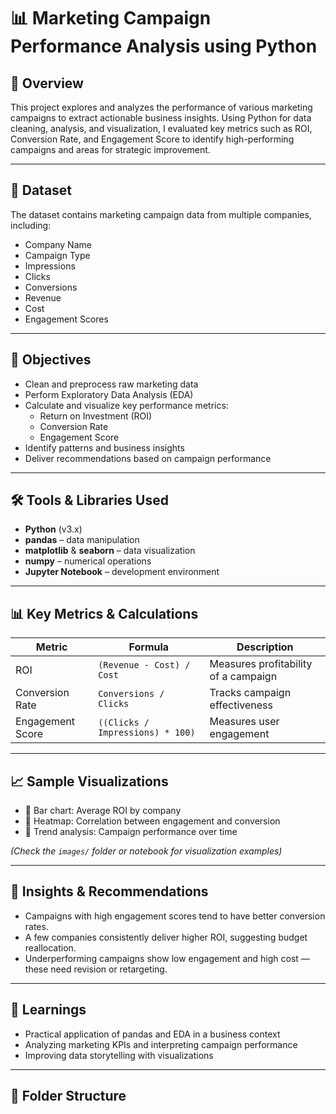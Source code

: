 
# 📊 Marketing Campaign Performance Analysis using Python

## 🚀 Overview
This project explores and analyzes the performance of various marketing campaigns to extract actionable business insights. Using Python for data cleaning, analysis, and visualization, I evaluated key metrics such as ROI, Conversion Rate, and Engagement Score to identify high-performing campaigns and areas for strategic improvement.

---

## 📁 Dataset
The dataset contains marketing campaign data from multiple companies, including:
- Company Name
- Campaign Type
- Impressions
- Clicks
- Conversions
- Revenue
- Cost
- Engagement Scores

---

## 🎯 Objectives
- Clean and preprocess raw marketing data
- Perform Exploratory Data Analysis (EDA)
- Calculate and visualize key performance metrics:
  - Return on Investment (ROI)
  - Conversion Rate
  - Engagement Score
- Identify patterns and business insights
- Deliver recommendations based on campaign performance

---

## 🛠️ Tools & Libraries Used
- **Python** (v3.x)
- **pandas** – data manipulation
- **matplotlib** & **seaborn** – data visualization
- **numpy** – numerical operations
- **Jupyter Notebook** – development environment

---

## 📊 Key Metrics & Calculations

| Metric           | Formula                                  | Description                            |
|------------------|-------------------------------------------|----------------------------------------|
| ROI              | `(Revenue - Cost) / Cost`                 | Measures profitability of a campaign   |
| Conversion Rate  | `Conversions / Clicks`                    | Tracks campaign effectiveness          |
| Engagement Score | `((Clicks / Impressions) * 100)`          | Measures user engagement               |

---

## 📈 Sample Visualizations
- 📌 Bar chart: Average ROI by company
- 📌 Heatmap: Correlation between engagement and conversion
- 📌 Trend analysis: Campaign performance over time

*(Check the `images/` folder or notebook for visualization examples)*

---

## 📌 Insights & Recommendations
- Campaigns with high engagement scores tend to have better conversion rates.
- A few companies consistently deliver higher ROI, suggesting budget reallocation.
- Underperforming campaigns show low engagement and high cost — these need revision or retargeting.

---

## 🧠 Learnings
- Practical application of pandas and EDA in a business context
- Analyzing marketing KPIs and interpreting campaign performance
- Improving data storytelling with visualizations

---

## 📂 Folder Structure
